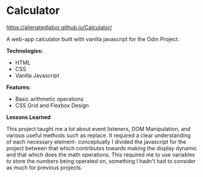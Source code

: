 # Calculator

https://alienatedlabor.github.io/Calculator/

A web-app calculator built with vanilla javascript for the Odin Project.

<strong> Technologies: </strong>

<ul>
  <li>HTML</li>
  <li>CSS</li>
  <li>Vanilla Javascript</li>
</ul>

<strong> Features: </strong>

<ul>
  <li>Basic arithmetic operations</li>
  <li>CSS Grid and Flexbox Design</li>
</ul>
<strong> Lessons Learned</strong> 
<p>This project taught me a lot about event listeners, DOM Manipulation, and various useful methods such as replace. 
It required a clear understanding of each necessary element- conceptually I divided the javascript for the project between that which contributes towards
making the display dynamic and that which does the math operations. This required me to use variables to store the numbers being operated on, something I hadn't had to consider as much for previous projects.</p>
